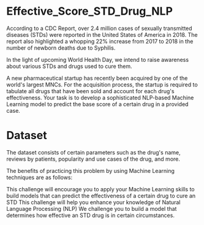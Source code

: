 # Effective_Score_STD_Drug_NLP
According to a CDC Report, over 2.4 million cases of sexually transmitted diseases (STDs) were reported in the United States of America 
in 2018. The report also highlighted a whopping 22% increase from 2017 to 2018 in the number of newborn deaths due to Syphilis.

In the light of upcoming World Health Day, we intend to raise awareness about various STDs and drugs used to cure them. 

A new pharmaceutical startup has recently been acquired by one of the world's largest MNCs. For the acquisition process, the startup is required to tabulate all drugs that have been sold and account for each drug's effectiveness. Your task is to develop a sophisticated NLP-based Machine Learning model to predict the base score of a certain drug in a provided case.

# Dataset
The dataset consists of certain parameters such as the drug's name, reviews by patients, popularity and use cases of the drug, and more. 

The benefits of practicing this problem by using Machine Learning techniques are as follows:

This challenge will encourage you to apply your Machine Learning skills to build models that can predict the effectiveness of a certain drug to cure an STD
This challenge will help you enhance your knowledge of Natural Language Processing (NLP)
We challenge you to build a model that determines how effective an STD drug is in certain circumstances.

